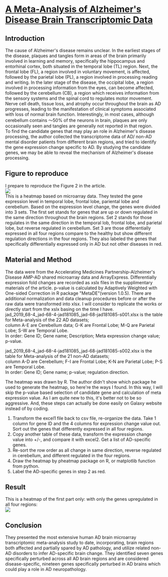 # [A Meta-Analysis of Alzheimer's Disease Brain Transcriptomic Data](https://www.ncbi.nlm.nih.gov/pmc/articles/PMC6484273/)

##  Introduction
The cause of Alzheimer's disease remains unclear. In the earliest stages of the disease, plaques and tangles form in areas of the brain primarily involved in learning and memory, specifically the hippocampus and entorhinal cortex, both situated in the temporal lobe (TL) region. Next, the frontal lobe (FL), a region involved in voluntary movement, is affected, followed by the parietal lobe (PL), a region involved in processing reading and writing. In the later stage of the disease, the occipital lobe, a region involved in processing information from the eyes, can become affected, followed by the cerebellum (CB), a region which receives information from the sensory systems and the spinal cord to regulates motor movement. Nerve cell death, tissue loss, and atrophy occur throughout the brain as AD progresses, leading to the manifestation of clinical symptoms associated with loss of normal brain function. Interestingly, in most cases, although cerebellum contains ～50% of the neurons in brain, plaques are only occasionally seen and tangles are generally not reported in that region.  
To find the candidate genes that may play an role in Alzheimer's disease processing, the author collected the transcriptome data of AD/ non-AD mental disorder patients from different brain regions, and tried to identify the gene expression change specific to AD. By studying the candidate genes, we may be able to reveal the mechanism of Alzheimer's disease processing. 

## Figure to reproduce
I prepare to reproduce the Figure 2 in the article.  
![](https://www.ncbi.nlm.nih.gov/corecgi/tileshop/tileshop.fcgi?p=PMC3&id=544369&s=87&r=1&c=1)  
This is a heatmap based on microarray data. They tested the gene expression level in temporal lobe, frontal lobe, pariental lobe and cerebellum. Based on the expression level change, the genes were divided into 3 sets. The first set stands for genes that are up or down regulated in the same direction throughout the brain regions. Set 2 stands for those regulates in the same direction in the temporal lob, frontal lobe, and parietal lobe, but reverse regulated in cerebellum. Set 3 are those differentially expressed in all four regions compare to the healthy but show different regulation directions in the four regions. They also labeled the genes that specifically differentially expressed only in AD but not other diseases in red.

## Material and Method
The data were from the Accelerating Medicines Partnership-Alzheimer's Disease AMP-AD shared microarray data and ArrayExpress. Differentially expression fold changes are recorded as xslx files in the supplimentary materials of the article. p-value is calculated by Adaptively Weighted with One-sided Correction in R package "MetaDE"(version 1.0.5). 
There are additional normalization and data cleanup procedures before or after the raw data were transformed into xlsx. I will consider to replicate the works or directly start from the xslx basing on the time I have.  
jad_2019_68-4_jad-68-4-jad181085_jad-68-jad181085-s001.xlsx is the table for Meta-analysis of the 22 AD datasets;  
column A-E are Cerebellum data; G-K are Frontal Lobe; M-Q are Parietal Lobe; S-W are Temporal Lobe.  
In order: Gene ID; Gene name; Description; Meta expression change value; p-value.  

jad_2019_68-4_jad-68-4-jad181085_jad-68-jad181085-s002.xlsx is the table for Meta-analysis of the 21 non-AD datasets;  
column A-D are Cerebellum; F-I are Frontal Lobe; K-N are Parietal Lobe; P-S are Temporal Lobe.  
In order: Gene ID; Gene name; p-value; regulation direction.  

The heatmap was drawn by R. The author didn't show which package he used to generate the heatmap, so here're the ways I found. In this way, I will skip the p-value based selection of candidate gene and calculation of meta expression value. As I am quite new to this, it's better not to be so aggressive. And, these steps can actually be done easily on Galaxy website instead of by coding.
1. Transform the excel1 file back to csv file, re-organize the data. Take 1 column for gene ID and the 4 columns for expression change value out. Sort out the genes that differently expressed in all four regions.  
2. Copy another table of these data, transform the expression change value into +/-, and compare it with excel2. Get a list of AD-specific genes.  
3. Re-sort the row order as all change in same direction, reverse regulated in cerebellum, and different regulated in the four regions.  
4. Draw the heatmap by pheatmap package on R, or matplotlib function from python.  
5. Label the AD-specific genes in step 2 as red.  

## Result  
This is a heatmap of the first part only: with only the genes upregulated in all four regions:  
![](https://notebooks.hpc.uiowa.edu/biol4386/user/shulliu/view/project/Rplot.png)  

## Conclusion
They presented the most extensive human AD brain microarray transcriptomic meta-analysis study to date, incorporating, brain regions both affected and partially spared by AD pathology, and utilize related non-AD disorders to infer AD-specific brain change. They identified seven genes specifically perturbed across all AD brain regions and are considered disease-specific, nineteen genes specifically perturbed in AD brains which could play a role in AD neuropathology.
